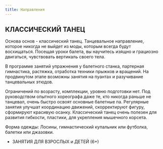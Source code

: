```yaml
---
title: Направления
---
```


## КЛАССИЧЕСКИЙ ТАНЕЦ

Основа основ - классический танец. Танцевальное направление, которое никогда не выйдет из моды, которым всегда будут восхищаться. Посещая уроки балета, вы научитесь изящно и грациозно двигаться, чувствовать вертикаль своего тела. 

В программе занятий упражнения у балетного станка, партерная гимнастика, растяжка, отработка техники прыжков и вращений. На продвинутом этапе возможны занятия на пуантах и разучивание танцевальных этюдов.

Ограничений по возрасту, комплекции, уровню подготовки нет. Под руководством опытного хореографа даже те, кто никогда раньше не танцевал, очень быстро освоят основные балетные па. Регулярные занятия улучшат координацию движений, скорректируют фигуру, сформируют красивую осанку. Классический танец очень полезен для развития гибкости, пластики, для укрепления мышечного корсета.

Форма одежды: Лосины, гимнастический купальник или футболка, балетки или джазовки. 

* ЗАНЯТИЯ ДЛЯ ВЗРОСЛЫХ и ДЕТЕЙ (6+)
